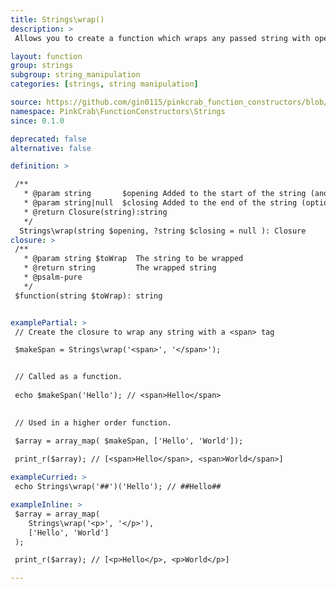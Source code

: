 ```yaml
---
title: Strings\wrap()
description: >
 Allows you to create a function which wraps any passed string with opening and closing strings. These can either be used as part of a Higher Order Function such as array_map() or as part of a compiled/pipe function.

layout: function
group: strings
subgroup: string_manipulation
categories: [strings, string manipulation]

source: https://github.com/gin0115/pinkcrab_function_constructors/blob/master/src/strings.php#45
namespace: PinkCrab\FunctionConstructors\Strings
since: 0.1.0

deprecated: false
alternative: false

definition: >

 /**
   * @param string       $opening Added to the start of the string (and end, if no $closing supplied)
   * @param string|null  $closing Added to the end of the string (optional)
   * @return Closure(string):string
   */
  Strings\wrap(string $opening, ?string $closing = null ): Closure
closure: >
 /**
   * @param string $toWrap  The string to be wrapped
   * @return string         The wrapped string
   * @psalm-pure
   */ 
 $function(string $toWrap): string


examplePartial: >
 // Create the closure to wrap any string with a <span> tag

 $makeSpan = Strings\wrap('<span>', '</span>');


 // Called as a function.
 
 echo $makeSpan('Hello'); // <span>Hello</span>
 

 // Used in a higher order function.

 $array = array_map( $makeSpan, ['Hello', 'World']);
 
 print_r($array); // [<span>Hello</span>, <span>World</span>]

exampleCurried: >
 echo Strings\wrap('##')('Hello'); // ##Hello##

exampleInline: >
 $array = array_map(
    Strings\wrap('<p>', '</p>'), 
    ['Hello', 'World']
 );

 print_r($array); // [<p>Hello</p>, <p>World</p>] 

---
```

